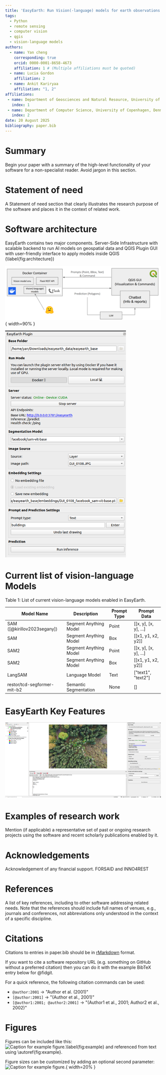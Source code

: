 ```yaml
---
title: 'EasyEarth: Run Vision(-language) models for earth observations at fingertips'
tags:
  - Python
  - remote sensing
  - computer vision
  - qgis
  - vision-language models
authors:
  - name: Yan cheng
    corresponding: true
    orcid: 0000-0001-8658-4673
    affiliation: 1 # (Multiple affiliations must be quoted)
  - name: Lucia Gordon 
    affiliation: 2
  - name: Ankit Kariryaa
    affiliation: "1, 2"
affiliations:
 - name: Department of Geosciences and Natural Resource, University of Copenhagen, Denmark
   index: 1
 - name: Department of Computer Science, University of Copenhagen, Denmark
   index: 2
date: 20 August 2025
bibliography: paper.bib
---
```


# Summary

Begin your paper with a summary of the high-level functionality of your software for a non-specialist reader. Avoid jargon in this section.

# Statement of need

A Statement of need section that clearly illustrates the research purpose of the software and places it in the context of related work.

# Software architecture
EasyEarth contains two major components. Server-Side Infrastructure with scalable backend to run AI models on geospatial data
and QGIS Plugin GUI with user-friendly interface to apply models inside QGIS (\label{fig:architecture})

![EasyEarth Software Architecture. \label{fig:architecture}](assets/architecture.png){ width=90% }

![QGIS Plugin GUI. \label{fig:gui](assets/gui.png)

# Current list of vision-language Models

Table 1: List of current vision-language models enabled in EasyEarth.

| Model Name                  | Description | Prompt Type | Prompt Data           |
|-----------------------------|-------------|----------|-----------------------|
| SAM ([@kirillov2023segany]) | Segment Anything Model | Point    | [[x, y], [x, y], ...] |
| SAM                         | Segment Anything Model | Box      | [[x1, y1, x2, y2]]    |
| SAM2                        | Segment Anything Model | Point    | [[x, y], [x, y], ...] |
| SAM2                        | Segment Anything Model | Box      | [[x1, y1, x2, y2]]    |
| LangSAM                     | Language Model | Text     | ["text1", "text2"]    |
| restor/tcd-segformer-mit-b2 | Semantic Segmentation | None     | []                    |


# EasyEarth Key Features
![Example output. \label{fig:output}](assets/output.png)

# Examples of research work
Mention (if applicable) a representative set of past or ongoing research projects using the software and recent scholarly publications enabled by it.

# Acknowledgements
Acknowledgement of any financial support.
FORSAID and INNO4REST


# References
A list of key references, including to other software addressing related needs. Note that the references should include full names of venues, e.g., journals and conferences, not abbreviations only understood in the context of a specific discipline.


# Citations

Citations to entries in paper.bib should be in
[rMarkdown](http://rmarkdown.rstudio.com/authoring_bibliographies_and_citations.html)
format.

If you want to cite a software repository URL (e.g. something on GitHub without a preferred
citation) then you can do it with the example BibTeX entry below for @fidgit.

For a quick reference, the following citation commands can be used:
- `@author:2001`  ->  "Author et al. (2001)"
- `[@author:2001]` -> "(Author et al., 2001)"
- `[@author1:2001; @author2:2001]` -> "(Author1 et al., 2001; Author2 et al., 2002)"


# Figures
Figures can be included like this:
![Caption for example figure.\label{fig:example}](figure.png)
and referenced from text using \autoref{fig:example}.

Figure sizes can be customized by adding an optional second parameter:
![Caption for example figure.](figure.png){ width=20% }
